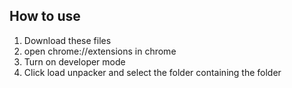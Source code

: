 ## How to use
1. Download these files
2. open chrome://extensions in chrome
3. Turn on developer mode 
4. Click load unpacker and select the folder containing the folder
